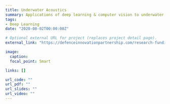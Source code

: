 ```yaml
---
title: Underwater Acoustics
summary: Applications of deep learning & computer vision to underwater acoustics spectrograms.
tags:
- Deep Learning
date: "2020-08-02T00:00:00Z"

# Optional external URL for project (replaces project detail page).
external_link: "https://defenceinnovationpartnership.com/research-funding/funded-projects/ai-enabling-australias-future-submarine/"

image:
  caption:
  focal_point: Smart

links: []

url_code: ""
url_pdf: ""
url_slides: ""
url_video: ""
---
```

